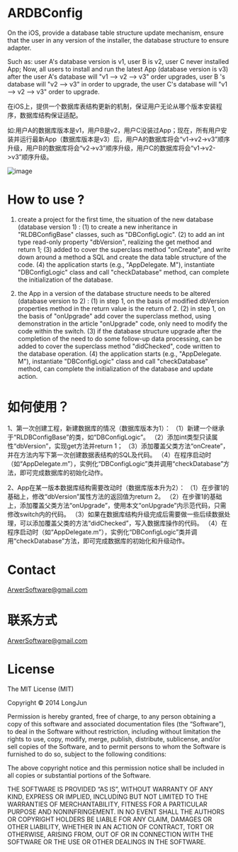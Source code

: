 ARDBConfig
===========
On the iOS, provide a database table structure update mechanism, ensure that the user in any version of the installer, the database structure to ensure adapter.

Such as: user A's database version is v1, user B is v2, user C never installed App; Now, all users to install and run the latest App (database version is v3) after the user A's database will "v1 --> v2 --> v3" order upgrades, user B 's database will "v2 --> v3" in order to upgrade, the user C's database will "v1 --> v2 --> v3" order to upgrade.


在iOS上，提供一个数据库表结构更新的机制，保证用户无论从哪个版本安装程序，数据库结构保证适配。

如:用户A的数据库版本是v1，用户B是v2，用户C没装过App；现在，所有用户安装并运行最新App（数据库版本是v3）后，用户A的数据库将会“v1->v2->v3”顺序升级，用户B的数据库将会“v2->v3”顺序升级，用户C的数据库将会“v1->v2->v3”顺序升级。

![image](https://github.com/longjun3000/ARDBConfig/blob/master/Screenshop01.png)

How to use ?
============
1. create a project for the first time, the situation of the new database (database version 1) :
(1) to create a new inheritance in "RLDBConfigBase" classes, such as "DBConfigLogic".
(2) to add an int type read-only property "dbVersion", realizing the get method and return 1;
(3) added to cover the superclass method "onCreate", and write down around a method a SQL and create the data table structure of the code.
(4) the application starts (e.g., "AppDelegate. M"), instantiate "DBConfigLogic" class and call "checkDatabase" method, can complete the initialization of the database.

2. the App in a version of the database structure needs to be altered (database version to 2) :
(1) in step 1, on the basis of modified dbVersion properties method in the return value is the return of 2.
(2) in step 1, on the basis of "onUpgrade" add cover the superclass method, using demonstration in the article "onUpgrade" code, only need to modify the code within the switch.
(3) if the database structure upgrade after the completion of the need to do some follow-up data processing, can be added to cover the superclass method "didChecked", code written to the database operation.
(4) the application starts (e.g., "AppDelegate. M"), instantiate "DBConfigLogic" class and call "checkDatabase" method, can complete the initialization of the database and update action.


如何使用？
========
1、第一次创建工程，新建数据库的情况（数据库版本为1）：
（1）新建一个继承于“RLDBConfigBase”的类，如“DBConfigLogic”。
（2）添加int类型只读属性“dbVersion”，实现get方法并return 1；
（3）添加覆盖父类方法“onCreate”，并在方法内写下第一次创建数据表结构的SQL及代码。
（4）在程序启动时（如“AppDelegate.m”），实例化“DBConfigLogic”类并调用“checkDatabase”方法，即可完成数据库的初始化动作。

2、App在某一版本数据库结构需要改动时（数据库版本升为2）：
（1）在步骤1的基础上，修改“dbVersion”属性方法的返回值为return 2。
（2）在步骤1的基础上，添加覆盖父类方法“onUpgrade”，使用本文“onUpgrade”内示范代码，只需修改switch内的代码。
（3）如果在数据库结构升级完成后需要做一些后续数据处理，可以添加覆盖父类的方法“didChecked”，写入数据库操作的代码。
（4）在程序启动时（如“AppDelegate.m”），实例化“DBConfigLogic”类并调用“checkDatabase”方法，即可完成数据库的初始化和升级动作。


Contact
=======
ArwerSoftware@gmail.com

联系方式
=======
ArwerSoftware@gmail.com


License
=======
The MIT License (MIT)

Copyright © 2014 LongJun

Permission is hereby granted, free of charge, to any person obtaining a copy of this software and associated documentation files (the “Software”), to deal in the Software without restriction, including without limitation the rights to use, copy, modify, merge, publish, distribute, sublicense, and/or sell copies of the Software, and to permit persons to whom the Software is furnished to do so, subject to the following conditions:

The above copyright notice and this permission notice shall be included in all copies or substantial portions of the Software.

THE SOFTWARE IS PROVIDED “AS IS”, WITHOUT WARRANTY OF ANY KIND, EXPRESS OR IMPLIED, INCLUDING BUT NOT LIMITED TO THE WARRANTIES OF MERCHANTABILITY, FITNESS FOR A PARTICULAR PURPOSE AND NONINFRINGEMENT. IN NO EVENT SHALL THE AUTHORS OR COPYRIGHT HOLDERS BE LIABLE FOR ANY CLAIM, DAMAGES OR OTHER LIABILITY, WHETHER IN AN ACTION OF CONTRACT, TORT OR OTHERWISE, ARISING FROM, OUT OF OR IN CONNECTION WITH THE SOFTWARE OR THE USE OR OTHER DEALINGS IN THE SOFTWARE.

